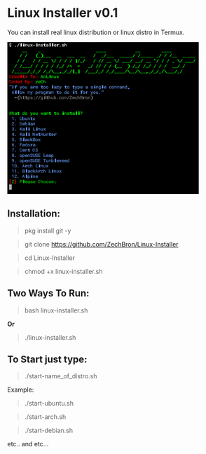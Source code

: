# Linux Installer v0.1
You can install real linux distribution or linux distro in Termux.

![Linux Installer By AnLinux coded-by-zech](https://github.com/ZechBron/Linux-Installer/blob/linux-installer-images/Linux%20Installer%20By%20AnLinux%20coded-by-zech.png)

## Installation:
> pkg install git -y

> git clone https://github.com/ZechBron/Linux-Installer

> cd Linux-Installer

> chmod +x linux-installer.sh

## Two Ways To Run:
> bash linux-installer.sh

__Or__

> ./linux-installer.sh

## To Start just type:
> ./start-name_of_distro.sh

Example:

> ./start-ubuntu.sh

> ./start-arch.sh

> ./start-debian.sh

etc.. and etc...
